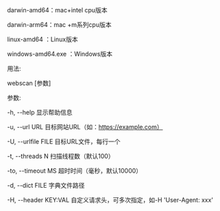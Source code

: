 darwin-amd64：mac+intel cpu版本

darwin-arm64：mac +m系列cpu版本

linux-amd64 ：Linux版本

windows-amd64.exe ：Windows版本


用法:

  webscan [参数]
  

参数:

  -h, --help           显示帮助信息
  
  -u, --url URL        目标网站URL（如：https://example.com）
  
  -U, --urlfile FILE   目标URL文件，每行一个
  
  -t, --threads N      扫描线程数（默认100）
  
  -to, --timeout MS    超时时间（毫秒，默认10000）
  
  -d, --dict FILE      字典文件路径
  
  -H, --header KEY:VAL  自定义请求头，可多次指定，如-H 'User-Agent: xxx'
  
